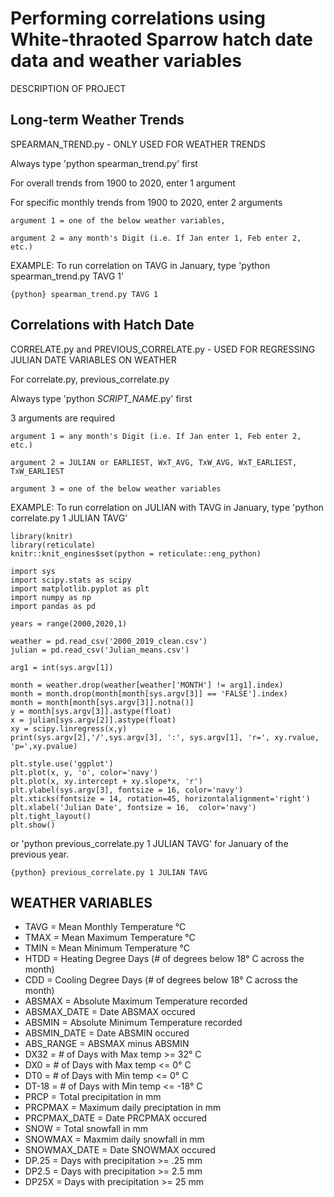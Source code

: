 # Performing correlations using White-thraoted Sparrow hatch date data and weather variables 
DESCRIPTION OF PROJECT

## Long-term Weather Trends 

SPEARMAN_TREND.py - ONLY USED FOR WEATHER TRENDS
	
Always type 'python spearman_trend.py' first

For overall trends from 1900 to 2020, enter 1 argument

For specific monthly trends from 1900 to 2020, enter 2 arguments

	argument 1 = one of the below weather variables,
	
	argument 2 = any month's Digit (i.e. If Jan enter 1, Feb enter 2, etc.)

EXAMPLE: To run correlation on TAVG in January, type 'python spearman_trend.py TAVG 1'

```{python} spearman_trend.py TAVG 1```

## Correlations with Hatch Date 

CORRELATE.py and PREVIOUS_CORRELATE.py - USED FOR REGRESSING JULIAN DATE VARIABLES ON WEATHER

For correlate.py, previous_correlate.py

Always type 'python *SCRIPT_NAME*.py' first

3 arguments are required

	argument 1 = any month's Digit (i.e. If Jan enter 1, Feb enter 2, etc.)
	
	argument 2 = JULIAN or EARLIEST, WxT_AVG, TxW_AVG, WxT_EARLIEST, TxW_EARLIEST

	argument 3 = one of the below weather variables 

EXAMPLE: To run correlation on JULIAN with TAVG in January, type 'python correlate.py 1 JULIAN TAVG' 
```{r setup, include=FALSE}  
library(knitr)  
library(reticulate)  
knitr::knit_engines$set(python = reticulate::eng_python)  
```
```{python}
import sys
import scipy.stats as scipy
import matplotlib.pyplot as plt
import numpy as np 
import pandas as pd

years = range(2000,2020,1)

weather = pd.read_csv('2000_2019_clean.csv')
julian = pd.read_csv('Julian_means.csv')

arg1 = int(sys.argv[1])

month = weather.drop(weather[weather['MONTH'] != arg1].index)
month = month.drop(month[month[sys.argv[3]] == 'FALSE'].index)
month = month[month[sys.argv[3]].notna()]
y = month[sys.argv[3]].astype(float)
x = julian[sys.argv[2]].astype(float)
xy = scipy.linregress(x,y)
print(sys.argv[2],'/',sys.argv[3], ':', sys.argv[1], 'r=', xy.rvalue, 'p=',xy.pvalue)

plt.style.use('ggplot')
plt.plot(x, y, 'o', color='navy')
plt.plot(x, xy.intercept + xy.slope*x, 'r')
plt.ylabel(sys.argv[3], fontsize = 16, color='navy')
plt.xticks(fontsize = 14, rotation=45, horizontalalignment='right')
plt.xlabel('Julian Date', fontsize = 16,  color='navy')
plt.tight_layout()
plt.show()
```


or 'python previous_correlate.py 1 JULIAN TAVG' for January of the previous year. 

```{python} previous_correlate.py 1 JULIAN TAVG```


## WEATHER VARIABLES

* TAVG = Mean Monthly Temperature °C
* TMAX = Mean Maximum Temperature °C
* TMIN = Mean Minimum Temperature °C
* HTDD = Heating Degree Days (# of degrees below 18° C across the month)
* CDD = Cooling Degree Days (# of degrees below 18° C across the month)
* ABSMAX = Absolute Maximum Temperature recorded
* ABSMAX_DATE = Date ABSMAX occured
* ABSMIN = Absolute Minimum Temperature recorded 
* ABSMIN_DATE = Date ABSMIN occured
* ABS_RANGE = ABSMAX minus ABSMIN
* DX32 = # of Days with Max temp >= 32° C
* DX0 = # of Days with Max temp <= 0° C
* DT0 = # of Days with Min temp <= 0° C
* DT-18 = # of Days with Min temp <= -18° C
* PRCP = Total precipitation in mm
* PRCPMAX = Maximum daily preciptation in mm
* PRCPMAX_DATE = Date PRCPMAX occured
* SNOW = Total snowfall in mm
* SNOWMAX = Maxmim daily snowfall in mm
* SNOWMAX_DATE = Date SNOWMAX occured
* DP.25 = Days with precipitation >= .25 mm
* DP2.5 = Days with precipitation >= 2.5 mm 
* DP25X = Days with precipitation >= 25 mm 
